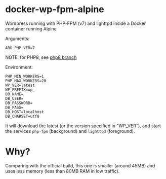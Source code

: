 # docker-wp-fpm-alpine
Wordpress running with PHP-FPM (v7) and lighttpd inside a Docker container running Alpine

Arguments:

```
ARG PHP_VER=7
```
 NOTE: for PHP8, see [php8 branch](/Intellisrc/docker-wp-fpm-alpine/tree/php8)

Environment:

```
PHP_MIN_WORKERS=1
PHP_MAX_WORKERS=20
WP_VER=latest
WP_PREFIX=wp_
DB_NAME=
DB_USER=
DB_PASSWORD=
DB_PASS=
DB_HOST=localhost
DB_CHARSET=utf8
```

It will download the latest (or the version specified in "WP_VER"), and start the services `php-fpm` (background) and `lighttpd` (foreground).


# Why?

Comparing with the official build, this one is smaller (around 45MB) and uses less memory (less than 80MB RAM in low traffic). 
